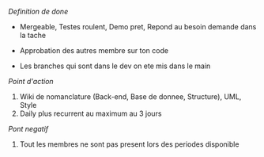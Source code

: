 *Definition de done*

- Mergeable, Testes roulent, Demo pret, Repond au besoin demande dans la 
tache

- Approbation des autres membre sur ton code

- Les branches qui sont dans le dev on ete mis dans le main

*Point d'action*

1. Wiki de nomanclature (Back-end, Base de donnee, Structure), UML, Style
2. Daily plus recurrent au maximum au 3 jours


*Pont negatif*

1. Tout les membres ne sont pas present lors des periodes disponible


